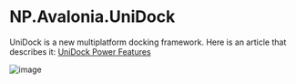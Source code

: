 # NP.Avalonia.UniDock
UniDock is a new multiplatform docking framework. Here is an article that describes it: [UniDock Power Features](https://www.codeproject.com/Articles/5316702/UniDock-A-New-Multiplatform-UI-Docking-Framework-U)

![image](https://user-images.githubusercontent.com/2833722/141693937-b0705d0d-8d3e-4348-8b9f-f5e8d2a4fb04.png)
